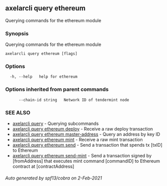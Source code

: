 ## axelarcli query ethereum

Querying commands for the ethereum module

### Synopsis

Querying commands for the ethereum module

```
axelarcli query ethereum [flags]
```

### Options

```
  -h, --help   help for ethereum
```

### Options inherited from parent commands

```
      --chain-id string   Network ID of tendermint node
```

### SEE ALSO

* [axelarcli query](axelarcli_query.md)     - Querying subcommands
* [axelarcli query ethereum deploy](axelarcli_query_ethereum_deploy.md)     - Receive a raw deploy transaction
* [axelarcli query ethereum master-address](axelarcli_query_ethereum_master-address.md)     - Query an address by key ID
* [axelarcli query ethereum mint](axelarcli_query_ethereum_mint.md)     - Receive a raw mint transaction
* [axelarcli query ethereum send](axelarcli_query_ethereum_send.md)     - Send a transaction that spends tx [txID] to
  Ethereum
* [axelarcli query ethereum send-mint](axelarcli_query_ethereum_send-mint.md)     - Send a transaction signed
  by [fromAddress] that executes mint command [commandID] to Ethereum contract at [contractAddress]

###### Auto generated by spf13/cobra on 2-Feb-2021
